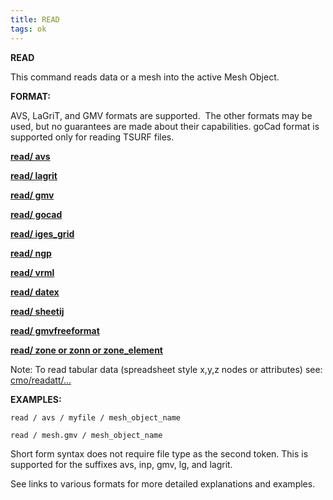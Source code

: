 ```yaml
---
title: READ
tags: ok
---
```

 
**READ**

  This command reads data or a mesh into the active Mesh Object.

 **FORMAT:**

  AVS, LaGriT, and GMV formats are supported.  The other formats may
  be used, but no guarantees are made about their capabilities. goCad
  format is supported only for reading TSURF files.

 
  **[read/ avs](../read_avs.md)**

  **[read/ lagrit](../read_lagrit.md)**

  **[read/ gmv](../read_gmv.md)**

  **[read/ gocad](../read_gocad.md)**

  **[read/ iges\_grid](../read_iges_grid.md)**

  **[read/ ngp](../read_ngp.md)**

  **[read/ vrml](../read_vrml.md)**

  **[read/ datex](../read_datex.md)**

  **[read/ sheetij](../read_sheetij.md)**

  **[read/ gmvfreeformat](../read_freeformat.md)**

  **[read/ zone or zonn or zone_element](../read_fehm_zone.md)**
 
  Note: To read tabular data (spreadsheet style x,y,z nodes or
  attributes) see: [cmo/readatt/...](cmo/cmo_readatt.md)

 **EXAMPLES:**

```
read / avs / myfile / mesh_object_name
    
read / mesh.gmv / mesh_object_name

```
  
  Short form syntax does not require file type as the second token.
  This is supported for the suffixes avs, inp, gmv, lg, and lagrit.
  
  See links to various formats for more detailed explanations and
  examples.

